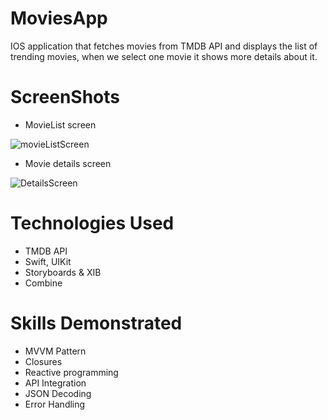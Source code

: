 # MoviesApp
IOS application that fetches movies from TMDB API and displays the list of trending movies, when we select one movie it shows more details about it.

# ScreenShots
* MovieList screen

![movieListScreen](https://user-images.githubusercontent.com/108625958/177053638-dbecd1fb-1b07-4ca9-a949-b489cc54f88b.png)

* Movie details screen

![DetailsScreen](https://user-images.githubusercontent.com/108625958/177053650-46b5ac14-2b69-4698-9d8a-bccd9da135da.png)

# Technologies Used
* TMDB API
* Swift, UIKit
* Storyboards & XIB
* Combine

# Skills Demonstrated

* MVVM Pattern
* Closures
* Reactive programming
* API Integration
* JSON Decoding
* Error Handling
